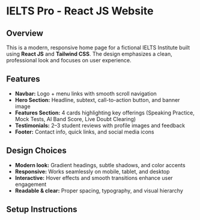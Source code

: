 # IELTS Pro - React JS Website

## Overview
This is a modern, responsive home page for a fictional IELTS Institute built using **React JS** and **Tailwind CSS**. The design emphasizes a clean, professional look and focuses on user experience.

## Features
- **Navbar:** Logo + menu links with smooth scroll navigation  
- **Hero Section:** Headline, subtext, call-to-action button, and banner image  
- **Features Section:** 4 cards highlighting key offerings (Speaking Practice, Mock Tests, AI Band Score, Live Doubt Clearing)  
- **Testimonials:** 2–3 student reviews with profile images and feedback  
- **Footer:** Contact info, quick links, and social media icons  

## Design Choices
- **Modern look:** Gradient headings, subtle shadows, and color accents  
- **Responsive:** Works seamlessly on mobile, tablet, and desktop  
- **Interactive:** Hover effects and smooth transitions enhance user engagement  
- **Readable & clear:** Proper spacing, typography, and visual hierarchy  

## Setup Instructions

